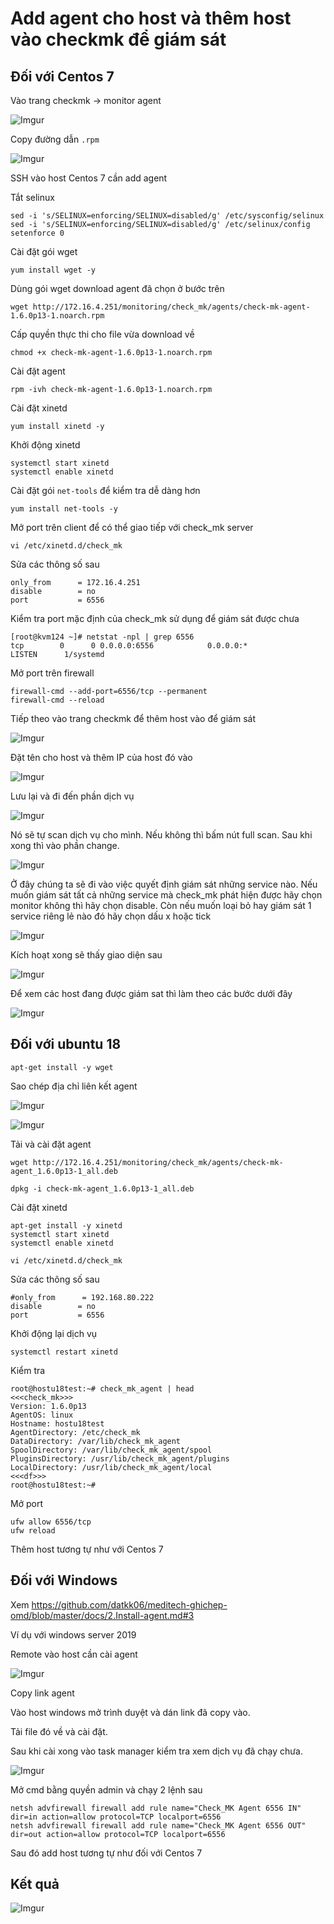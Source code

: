 # Add agent cho host và thêm host vào checkmk để giám sát

## Đối với Centos 7

Vào trang checkmk -> monitor agent 

![Imgur](https://i.imgur.com/EeuJIn1.png)

Copy đường dẫn `.rpm`

![Imgur](https://i.imgur.com/FZIZ7eD.png)

SSH vào host Centos 7 cần add agent

Tắt selinux

    sed -i 's/SELINUX=enforcing/SELINUX=disabled/g' /etc/sysconfig/selinux
    sed -i 's/SELINUX=enforcing/SELINUX=disabled/g' /etc/selinux/config
    setenforce 0

Cài đặt gói wget

    yum install wget -y 

Dùng gói wget download agent đã chọn ở bước trên

    wget http://172.16.4.251/monitoring/check_mk/agents/check-mk-agent-1.6.0p13-1.noarch.rpm

Cấp quyền thực thi cho file vừa download về

    chmod +x check-mk-agent-1.6.0p13-1.noarch.rpm

Cài đặt agent

    rpm -ivh check-mk-agent-1.6.0p13-1.noarch.rpm

Cài đặt xinetd

    yum install xinetd -y

Khởi động xinetd

    systemctl start xinetd
    systemctl enable xinetd

Cài đặt gói `net-tools` để kiểm tra dễ dàng hơn

    yum install net-tools -y

Mở port trên client để có thể giao tiếp với check_mk server

    vi /etc/xinetd.d/check_mk

Sửa các thông số sau

    only_from      = 172.16.4.251
    disable        = no
    port           = 6556

Kiểm tra port mặc định của check_mk sử dụng để giám sát được chưa

    [root@kvm124 ~]# netstat -npl | grep 6556
    tcp        0      0 0.0.0.0:6556            0.0.0.0:*               LISTEN      1/systemd

Mở port trên firewall

    firewall-cmd --add-port=6556/tcp --permanent
    firewall-cmd --reload

Tiếp theo vào trang checkmk để thêm host vào để giám sát

![Imgur](https://i.imgur.com/FB2SSHF.png)

Đặt tên cho host và thêm IP của host đó vào

![Imgur](https://i.imgur.com/nqwJYfD.png)

Lưu lại và đi đến phần dịch vụ

![Imgur](https://i.imgur.com/wjsJvAQ.png)

Nó sẽ tự scan dịch vụ cho mình. Nếu không thì bấm nút full scan. Sau khi xong thì vào phần change.

![Imgur](https://i.imgur.com/xzcJ5kW.png)


Ở đây chúng ta sẽ đi vào việc quyết định giám sát những service nào. Nếu muốn giám sát tất cả những service mà check_mk phát hiện được hãy chọn monitor không thì hãy chọn disable. Còn nếu muốn loại bỏ hay giám sát 1 service riêng lẻ nào đó hãy chọn dấu x hoặc tick

![Imgur](https://i.imgur.com/zFrscGd.png)

Kích hoạt xong sẽ thấy giao diện sau

![Imgur](https://i.imgur.com/46lycyI.png)

Để xem các host đang được giám sat thì làm theo các bước dưới đây

![Imgur](https://i.imgur.com/g34G0xq.png)

## Đối với ubuntu 18

    apt-get install -y wget

Sao chép địa chỉ liên kết agent

![Imgur](https://i.imgur.com/PI4mTCO.png)

![Imgur](https://i.imgur.com/Vr7U9wh.png)

Tải và cài đặt agent

    wget http://172.16.4.251/monitoring/check_mk/agents/check-mk-agent_1.6.0p13-1_all.deb

    dpkg -i check-mk-agent_1.6.0p13-1_all.deb

Cài đặt xinetd

    apt-get install -y xinetd
    systemctl start xinetd
    systemctl enable xinetd

    vi /etc/xinetd.d/check_mk

Sửa các thông số sau

    #only_from      = 192.168.80.222
    disable        = no
    port           = 6556

Khởi động lại dịch vụ

    systemctl restart xinetd

Kiểm tra

    root@hostu18test:~# check_mk_agent | head
    <<<check_mk>>>
    Version: 1.6.0p13
    AgentOS: linux
    Hostname: hostu18test
    AgentDirectory: /etc/check_mk
    DataDirectory: /var/lib/check_mk_agent
    SpoolDirectory: /var/lib/check_mk_agent/spool
    PluginsDirectory: /usr/lib/check_mk_agent/plugins
    LocalDirectory: /usr/lib/check_mk_agent/local
    <<<df>>>
    root@hostu18test:~#

Mở port

    ufw allow 6556/tcp
    ufw reload

Thêm host tương tự như với Centos 7

## Đối với Windows 

Xem https://github.com/datkk06/meditech-ghichep-omd/blob/master/docs/2.Install-agent.md#3

Ví dụ với windows server 2019

Remote vào host cần cài agent

![Imgur](https://i.imgur.com/5X2rK2j.png)

Copy link agent

Vào host windows mở trình duyệt và dán link đã copy vào.

Tải file đó về và cài đặt.

Sau khi cài xong vào task manager kiểm tra xem dịch vụ đã chạy chưa.

![Imgur](https://i.imgur.com/bXVpxma.png)

Mở cmd bằng quyền admin và chạy 2 lệnh sau

    netsh advfirewall firewall add rule name="Check_MK Agent 6556 IN" dir=in action=allow protocol=TCP localport=6556
    netsh advfirewall firewall add rule name="Check_MK Agent 6556 OUT" dir=out action=allow protocol=TCP localport=6556

Sau đó add host tương tự như đối với Centos 7

## Kết quả

![Imgur](https://i.imgur.com/GE7pIgv.png)